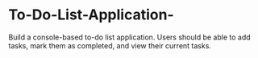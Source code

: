 # To-Do-List-Application-
Build a console-based to-do list application. Users should be able to add tasks, mark them as completed, and view their current tasks.
